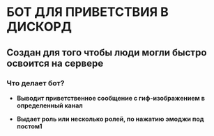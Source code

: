 # **БОТ ДЛЯ ПРИВЕТСТВИЯ В ДИСКОРД**

## Создан для того чтобы люди могли быстро освоится на сервере

### Что делает бот?
* **Выводит приветственное сообщение с гиф-изображением в определенный канал**


* **Выдает роль или несколько ролей, по нажатию эмоджи под постом1**
